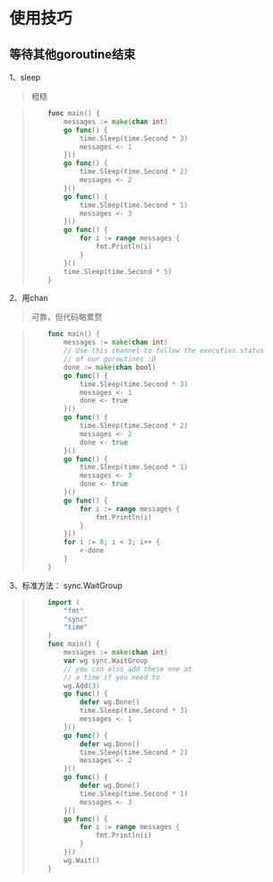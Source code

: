 

# 使用技巧

## 等待其他goroutine结束

1、sleep

> 粗糙

> ```Go
>     func main() {
>         messages := make(chan int)
>         go func() {
>             time.Sleep(time.Second * 3)
>             messages <- 1
>         }()
>         go func() {
>             time.Sleep(time.Second * 2)
>             messages <- 2
>         }() 
>         go func() {
>             time.Sleep(time.Second * 1)
>             messages <- 3
>         }()
>         go func() {
>             for i := range messages {
>                 fmt.Println(i)
>             }
>         }()
>         time.Sleep(time.Second * 5)
>     }
> ```

2、用chan

> 可靠，但代码略累赘

> ```Go
>     func main() {
>         messages := make(chan int)
>         // Use this channel to follow the execution status
>         // of our goroutines :D
>         done := make(chan bool)
>         go func() {
>             time.Sleep(time.Second * 3)
>             messages <- 1
>             done <- true
>         }()
>         go func() {
>             time.Sleep(time.Second * 2)
>             messages <- 2
>             done <- true
>         }() 
>         go func() {
>             time.Sleep(time.Second * 1)
>             messages <- 3
>             done <- true
>         }()
>         go func() {
>             for i := range messages {
>                 fmt.Println(i)
>             }
>         }()
>         for i := 0; i < 3; i++ {
>             <-done
>         }
>     }
> ```

3、标准方法： sync.WaitGroup

> ```Go
>     import (
>         "fmt"
>         "sync"
>         "time"
>     )
>     func main() {
>         messages := make(chan int)
>         var wg sync.WaitGroup
>         // you can also add these one at 
>         // a time if you need to 
>         wg.Add(3)
>         go func() {
>             defer wg.Done()
>             time.Sleep(time.Second * 3)
>             messages <- 1
>         }()
>         go func() {
>             defer wg.Done()
>             time.Sleep(time.Second * 2)
>             messages <- 2
>         }() 
>         go func() {
>             defer wg.Done()
>             time.Sleep(time.Second * 1)
>             messages <- 3
>         }()
>         go func() {
>             for i := range messages {
>                 fmt.Println(i)
>             }
>         }()
>         wg.Wait()
>     }
> ```



